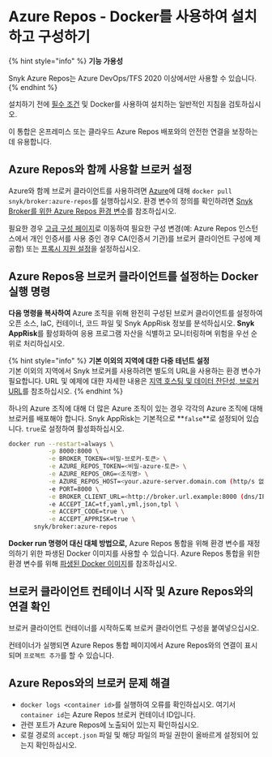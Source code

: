# Azure Repos - Docker를 사용하여 설치하고 구성하기

{% hint style="info" %}
**기능 가용성**

Snyk Azure Repos는 Azure DevOps/TFS 2020 이상에서만 사용할 수 있습니다.
{% endhint %}

설치하기 전에 [필수 조건](/ko/) 및 Docker를 사용하여 설치하는 일반적인 지침을 검토하십시오.

이 통합은 온프레미스 또는 클라우드 Azure Repos 배포와의 안전한 연결을 보장하는 데 유용합니다.

## Azure Repos와 함께 사용할 브로커 설정

Azure와 함께 브로커 클라이언트를 사용하려면 [Azure](https://azure.microsoft.com/ko-kr/services/devops/)에 대해 `docker pull snyk/broker:azure-repos`를 실행하십시오. 환경 변수의 정의를 확인하려면 [Snyk Broker를 위한 Azure Repos 환경 변수](azure-repos-environment-variables-for-snyk-broker.md)를 참조하십시오.

필요한 경우 [고급 구성 페이지](../advanced-configuration-for-snyk-broker-docker-installation/)로 이동하여 필요한 구성 변경(예: Azure Repos 인스턴스에서 개인 인증서를 사용 중인 경우 CA(인증서 기관)를 브로커 클라이언트 구성에 제공함) 또는 [프록시 지원 설정](../advanced-configuration-for-snyk-broker-docker-installation/proxy-support-with-docker.md)을 설정하십시오.

## Azure Repos용 브로커 클라이언트를 설정하는 Docker 실행 명령

**다음 명령을 복사하여** Azure 조직을 위해 완전히 구성된 브로커 클라이언트를 설정하여 오픈 소스, IaC, 컨테이너, 코드 파일 및 Snyk AppRisk 정보를 분석하십시오. **Snyk AppRisk**를 활성화하여 응용 프로그램 자산을 식별하고 모니터링하며 위험을 우선 순위로 처리하십시오.

{% hint style="info" %}
**기본 이외의 지역에 대한 다중 테넌트 설정**\
기본 이외의 지역에서 Snyk 브로커를 사용하려면 별도의 URL을 사용하는 환경 변수가 필요합니다. URL 및 예제에 대한 자세한 내용은 [지역 호스팅 및 데이터 잔단성, 브로커 URL](https://docs.snyk.io/working-with-snyk/regional-hosting-and-data-residency#broker-urls)를 참조하십시오.
{% endhint %}

하나의 Azure 조직에 대해 더 많은 Azure 조직이 있는 경우 각각의 Azure 조직에 대해 브로커를 배포해야 합니다. Snyk AppRisk는 기본적으로 **`false`**로 설정되어 있습니다. `true`로 설정하여 활성화하십시오.

```bash
docker run --restart=always \
           -p 8000:8000 \
           -e BROKER_TOKEN=<비밀-브로커-토큰> \
           -e AZURE_REPOS_TOKEN=<비밀-azure-토큰> \
           -e AZURE_REPOS_ORG=<조직명> \
           -e AZURE_REPOS_HOST=<your.azure-server.domain.com (http/s 없음)> \
           -e PORT=8000 \
           -e BROKER_CLIENT_URL=<http://broker.url.example:8000 (dns/IP:포트)> \
           -e ACCEPT_IAC=tf,yaml,yml,json,tpl \
           -e ACCEPT_CODE=true \
           -e ACCEPT_APPRISK=true \
       snyk/broker:azure-repos
```

**Docker run 명령어 대신 대체 방법으로,** Azure Repos 통합을 위해 환경 변수를 재정의하기 위한 파생된 Docker 이미지를 사용할 수 있습니다. Azure Repos 통합을 위한 환경 변수를 위해 [파생된 Docker 이미지](../derived-docker-images-for-broker-client-integrations-and-container-registry-agent.md)를 참조하십시오.

## 브로커 클라이언트 컨테이너 시작 및 Azure Repos와의 연결 확인

브로커 클라이언트 컨테이너를 시작하도록 브로커 클라이언트 구성을 붙여넣으십시오.

컨테이너가 실행되면 Azure Repos 통합 페이지에서 Azure Repos와의 연결이 표시되며 `프로젝트 추가`를 할 수 있습니다.

## Azure Repos와의 브로커 문제 해결

* `docker logs <container id>`를 실행하여 오류를 확인하십시오. 여기서 `container id`는 Azure Repos 브로커 컨테이너 ID입니다.
* 관련 포트가 Azure Repos에 노출되어 있는지 확인하십시오.
* 로컬 경로의 `accept.json` 파일 및 해당 파일의 파일 권한이 올바르게 설정되어 있는지 확인하십시오.